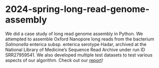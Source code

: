 # 2024-spring-long-read-genome-assembly

We did a case study of long read genome assembly in Python. We attempted to assemble Oxford Nanopore long reads from the bacterium *Salmonella* enterica subsp. enterica serotype Hadar, archived at the National Library of Medicine’s Sequence Read Archive under run ID SRR27959541. We also developed multiple test datasets to test various aspects of our algorithm. Check out our [report](https://github.com/egaskin/2024-spring-long-read-genome-assembly/blob/main/report.pdf)!
